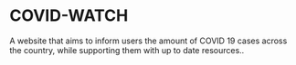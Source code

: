 # COVID-WATCH
A website that aims to inform users the amount of COVID 19 cases across the country, while supporting them with up to date resources.. 
